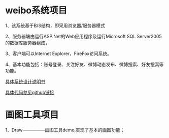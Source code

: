 weibo系统项目
=================================
1、该系统基于B/S结构，即采用浏览器/服务器模式
 
2、服务器端由运行ASP.Net的Web应用程序及运行Microsoft SQL Server2005的数据库服务器组成，

3、客户端可以Internet Explorer，FireFox访问系统。
 
4、基本功能包括：账号登录、关注好友、微博动态发布、微博搜索、好友搜索等功能。
 
[具体系统设计说明书](https://pan.baidu.com/s/1SvdrSi03Eo7zkdmuY5UrIw) 

[具体代码参见github链接](https://github.com/Teingi/java/tree/master/weibo)




画图工具项目
=================================
1、Draw—————画图工具demo,实现了基本的画图功能；		
